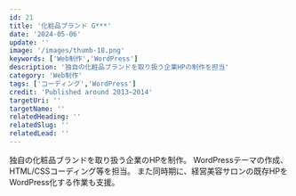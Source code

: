 ```yaml
---
id: 21
title: '化粧品ブランド G***'
date: '2024-05-06'
update: ''
image: '/images/thumb-18.png'
keywords: ['Web制作','WordPress']
description: '独自の化粧品ブランドを取り扱う企業HPの制作を担当'
category: 'Web制作'
tags: ['コーディング','WordPress']
credit: 'Published around 2013~2014'
targetUri: ''
targetName: ''
relatedHeading: ''
relatedSlug: ''
relatedLead: ''
---
```

独自の化粧品ブランドを取り扱う企業のHPを制作。
WordPressテーマの作成、HTML/CSSコーディング等を担当。
また同時期に、経営美容サロンの既存HPをWordPress化する作業も支援。